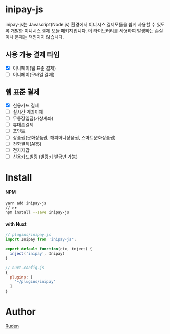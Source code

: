 # inipay-js
inipay-js는 Javascript(Node.js) 환경에서 이니시스 결제모듈을 쉽게 사용할 수 있도록 개발한 이니시스 결제 모듈 패키지입니다.
이 라이브러리를 사용하여 발생하는 손실이나 문제는 책임지지 않습니다.

## 사용 가능 결제 타입
- [x] 이니페이(웹 표준 결제)
- [ ] 이니페이(모바일 결제)

## 웹 표준 결제
- [x] 신용카드 결제
- [ ] 실시간 계좌이체
- [ ] 무통장입금(가상계좌)
- [ ] 휴대폰결제
- [ ] 포인트
- [ ] 상품권(문화상품권, 해피머니상품권, 스마트문화상품권) 
- [ ] 전화결제(ARS)
- [ ] 전자지갑
- [ ] 신용카드빌링 (빌링키 발금만 가능)

# Install

#### NPM

``` bash
yarn add inipay-js
// or
npm install --save inipay-js
```
#### with Nuxt

```javascript
// plugins/inipay.js
import Inipay from 'inipay-js';

export default function(ctx, inject) {
  inject('inipay', Inipay)
}
```

```javascript
// nuxt.config.js
{
  plugins: [
    '~/plugins/inipay'
  ]  
}
```

# Author
[Ruden](https://webruden.tistory.com)
